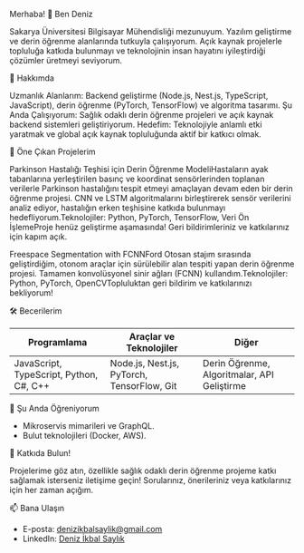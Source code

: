Merhaba! 👋 Ben Deniz

Sakarya Üniversitesi Bilgisayar Mühendisliği mezunuyum. Yazılım geliştirme ve derin öğrenme alanlarında tutkuyla çalışıyorum. Açık kaynak projelerle topluluğa katkıda bulunmayı ve teknolojinin insan hayatını iyileştirdiği çözümler üretmeyi seviyorum.

🌟 Hakkımda

Uzmanlık Alanlarım: Backend geliştirme (Node.js, Nest.js, TypeScript, JavaScript), derin öğrenme (PyTorch, TensorFlow) ve algoritma tasarımı.
Şu Anda Çalışıyorum: Sağlık odaklı derin öğrenme projeleri ve açık kaynak backend sistemleri geliştiriyorum.
Hedefim: Teknolojiyle anlamlı etki yaratmak ve global açık kaynak topluluğunda aktif bir katkıcı olmak.



🚀 Öne Çıkan Projelerim

Parkinson Hastalığı Teşhisi için Derin Öğrenme ModeliHastaların ayak tabanlarına yerleştirilen basınç ve koordinat sensörlerinden toplanan verilerle Parkinson hastalığını tespit etmeyi amaçlayan devam eden bir derin öğrenme projesi. CNN ve LSTM algoritmalarını birleştirerek sensör verilerini analiz ediyor, hastalığın erken teşhisine katkıda bulunmayı hedefliyorum.Teknolojiler: Python, PyTorch, TensorFlow, Veri Ön İşlemeProje henüz geliştirme aşamasında! Geri bildirimleriniz ve katkılarınız için kapım açık.

Freespace Segmentation with FCNNFord Otosan stajım sırasında geliştirdiğim, otonom araçlar için sürülebilir alan tespiti yapan derin öğrenme projesi. Tamamen konvolüsyonel sinir ağları (FCNN) kullandım.Teknolojiler: Python, PyTorch, OpenCVTopluluktan geri bildirim ve katkılarınızı bekliyorum!


🛠️ Becerilerim



| Programlama | Araçlar ve Teknolojiler | Diğer |
|-------------|-------------------------|-------|
| JavaScript, TypeScript, Python, C#, C++ | Node.js, Nest.js, PyTorch, TensorFlow, Git | Derin Öğrenme, Algoritmalar, API Geliştirme |



🌱 Şu Anda Öğreniyorum

- Mikroservis mimarileri ve GraphQL.
- Bulut teknolojileri (Docker, AWS).

🤝 Katkıda Bulun!

Projelerime göz atın, özellikle sağlık odaklı derin öğrenme projeme katkı sağlamak isterseniz iletişime geçin! Sorularınız, önerileriniz veya katkılarınız için her zaman açığım.

📫 Bana Ulaşın

- E-posta: denizikbalsaylik@gmail.com
- LinkedIn: [Deniz İkbal Saylık](https://www.linkedin.com/in/deniz-ikbal-saylik/) 




<!---
denizikbl/denizikbl is a ✨ special ✨ repository because its `README.md` (this file) appears on your GitHub profile.
You can click the Preview link to take a look at your changes.
--->
